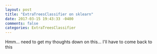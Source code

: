 ```yaml
---
layout: post
title: "ExtraTreesClassifier on sklearn"
date: 2017-03-15 19:43:33 -0400
comments: false
categories: ExtraTreesClassifier
---
```


Hmm... need to get my thoughts down on this... I'll have to come back to this

<script>(function(d, s, id) {
  var js, fjs = d.getElementsByTagName(s)[0];
  if (d.getElementById(id)) return;
  js = d.createElement(s); js.id = id;
  js.src = "//connect.facebook.net/en_US/sdk.js#xfbml=1&version=v2.8&appId=671657696349259";
  fjs.parentNode.insertBefore(js, fjs);
}(document, 'script', 'facebook-jssdk'));</script>

<!--  Enter text below, if you want -->
